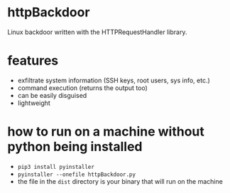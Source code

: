 # httpBackdoor
Linux backdoor written with the HTTPRequestHandler library.

# features
- exfiltrate system information (SSH keys, root users, sys info, etc.)
- command execution (returns the output too)
- can be easily disguised
- lightweight

# how to run on a machine without python being installed
- `pip3 install pyinstaller`
- `pyinstaller --onefile httpBackdoor.py`
- the file in the `dist` directory is your binary that will run on the machine
